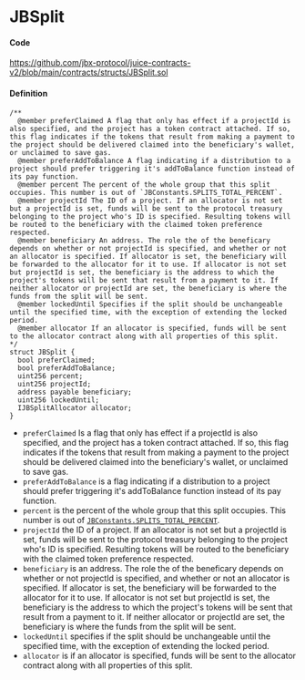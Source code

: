 # JBSplit

#### Code

https://github.com/jbx-protocol/juice-contracts-v2/blob/main/contracts/structs/JBSplit.sol

#### Definition


```
/**
  @member preferClaimed A flag that only has effect if a projectId is also specified, and the project has a token contract attached. If so, this flag indicates if the tokens that result from making a payment to the project should be delivered claimed into the beneficiary's wallet, or unclaimed to save gas.
  @member preferAddToBalance A flag indicating if a distribution to a project should prefer triggering it's addToBalance function instead of its pay function.
  @member percent The percent of the whole group that this split occupies. This number is out of `JBConstants.SPLITS_TOTAL_PERCENT`.
  @member projectId The ID of a project. If an allocator is not set but a projectId is set, funds will be sent to the protocol treasury belonging to the project who's ID is specified. Resulting tokens will be routed to the beneficiary with the claimed token preference respected.
  @member beneficiary An address. The role the of the beneficary depends on whether or not projectId is specified, and whether or not an allocator is specified. If allocator is set, the beneficiary will be forwarded to the allocator for it to use. If allocator is not set but projectId is set, the beneficiary is the address to which the project's tokens will be sent that result from a payment to it. If neither allocator or projectId are set, the beneficiary is where the funds from the split will be sent.
  @member lockedUntil Specifies if the split should be unchangeable until the specified time, with the exception of extending the locked period.
  @member allocator If an allocator is specified, funds will be sent to the allocator contract along with all properties of this split.
*/
struct JBSplit {
  bool preferClaimed;
  bool preferAddToBalance;
  uint256 percent;
  uint256 projectId;
  address payable beneficiary;
  uint256 lockedUntil;
  IJBSplitAllocator allocator;
}
```

* `preferClaimed` Is a flag that only has effect if a projectId is also specified, and the project has a token contract attached. If so, this flag indicates if the tokens that result from making a payment to the project should be delivered claimed into the beneficiary's wallet, or unclaimed to save gas.
* `preferAddToBalance` is a flag indicating if a distribution to a project should prefer triggering it's addToBalance function instead of its pay function.
* `percent` is the percent of the whole group that this split occupies. This number is out of [`JBConstants.SPLITS_TOTAL_PERCENT`](/v4/deprecated/v2/libraries/jbconstants.md).
* `projectId` the ID of a project. If an allocator is not set but a projectId is set, funds will be sent to the protocol treasury belonging to the project who's ID is specified. Resulting tokens will be routed to the beneficiary with the claimed token preference respected.
* `beneficiary` is an address. The role the of the beneficary depends on whether or not projectId is specified, and whether or not an allocator is specified. If allocator is set, the beneficiary will be forwarded to the allocator for it to use. If allocator is not set but projectId is set, the beneficiary is the address to which the project's tokens will be sent that result from a payment to it. If neither allocator or projectId are set, the beneficiary is where the funds from the split will be sent.
* `lockedUntil` specifies if the split should be unchangeable until the specified time, with the exception of extending the locked period.
* `allocator` is if an allocator is specified, funds will be sent to the allocator contract along with all properties of this split.